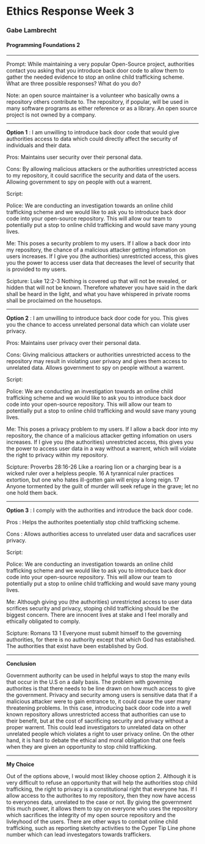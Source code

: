 # Ethics Response Week 3
### Gabe Lambrecht
#### Programming Foundations 2
---
Prompt: While maintaining a very popular Open-Source project, 
authorities contact you asking that you introduce back door code to allow them to gather the needed evidence to stop an online child trafficking scheme. 
What are three possible responses? What do you do?

Note: an open source maintainer is a volunteer who basically owns a repository others contribute to. 
The repository, if popular, will be used in many software programs as either reference or as a library. An open source project is not owned by a company.

---

____Option 1____ : I am unwilling to introduce back door code that would give authorities access to data 
which could directly affect the security of individuals and their data.

Pros: Maintains user security over their personal data.

Cons: By allowing malicious attackers or the authorities unrestricted access to my repository, it could sacrifice the security and data of the users.
Allowing government to spy on people with out a warrent.

Script: 

Police: We are conducting an investigation towards an online child trafficking scheme and we would like to ask you to introduce back door code into your open-source repository.
This will allow our team to potentially put a stop to online child trafficking and would save many young lives.

Me: This poses a security problem to my users. If I allow a back door into my repository, the chance of a malicious attacker getting infomation on users increases. 
If I give you (the authorities) unrestricted access, this gives you the power to access user data that decreases the level of security that is provided to my users.

Scipture: Luke 12:2-3 Nothing is covered up that will not be revealed, or hidden that will not be known. Therefore whatever you have said in the dark shall be heard in the light, and what you have whispered in private rooms shall be proclaimed on the housetops.

---

____Option 2____ : I am unwilling to introduce back door code for you. This gives you the chance to access unrelated personal data which can violate user privacy.

Pros: Maintains user privacy over their personal data.

Cons: Giving malicious attackers or authorities unrestricted access to the repository may result in violating user privacy and gives them access to unrelated data.
Allows government to spy on people without a warrent.

Script:

Police: We are conducting an investigation towards an online child trafficking scheme and we would like to ask you to introduce back door code into your open-source repository.
This will allow our team to potentially put a stop to online child trafficking and would save many young lives.

Me: This poses a privacy problem to my users. If I allow a back door into my repository, the chance of a malicious attacker getting infomation on users increases. 
If I give you (the authorities) unrestricted access, this gives you the power to access user data in a way without a warrent, which will violate the right to privacy within my repository.


Scipture: Proverbs 28:16-26 Like a roaring lion or a charging bear is a wicked ruler over a helpless people. 16 A tyrannical ruler practices extortion, but one who hates ill-gotten gain will enjoy a long reign. 17 Anyone tormented by the guilt of murder will seek refuge in the grave; let no one hold them back.

---

____Option 3____ : I comply with the authorities and introduce the back door code.


Pros : Helps the authorites poetentially stop child trafficking scheme.

Cons : Allows authorities access to unrelated user data and sacrafices user privacy.

Script: 

Police: We are conducting an investigation towards an online child trafficking scheme and we would like to ask you to introduce back door code into your open-source repository.
This will allow our team to potentially put a stop to online child trafficking and would save many young lives.

Me: Although giving you (the authorities) unrestricted access to user data scrifices security and privacy, stoping child trafficking should be the biggest concern. 
There are innocent lives at stake and I feel morally and ethically obligated to comply.

Scipture: Romans 13 1 Everyone must submit himself to the governing authorities, for there is no authority except that which God has established. The authorities that exist have been established by God.

---

____Conclusion____

Government authority can be used in helpful ways to stop the many evils that occur in the U.S on a daily basis. The problem with governing authorites is that there needs to be line drawn on how much access to give the government.
Privacy and security among users is sensitive data that if a malicious attacker were to gain entrance to, it could cause the user many threatening problems.
In this case, introducing back door code into a well known repository allows unrestricted access that authorities can use to their benefit, but at the cost of sacrificing security and privacy without a proper warrent.
This could lead investigators to unrelated data on other unrelated people which violates a right to user privacy online. On the other hand, it is hard to debate the ethical and moral obligation that one feels when they are given an opportunity to stop child trafficking.



---

____My Choice____

Out of the options above, I would most likley choose option 2. Although it is very difficult to refuse an opportunity that will help the authorities stop child trafficking,
the right to privacy is a constitutional right that everyone has. If I allow access to the authorites to my repository, then they now have access to everyones data, unrelated to the case or not. 
By giving the government this much power, it allows them to spy on everyone who uses the repository which sacrifices the integrity of my open source repository and the livleyhood of the users.
There are other ways to combat online child trafficking, such as reporting sketchy activities to the Cyper Tip Line phone number which can lead investegators towards traffickers.



